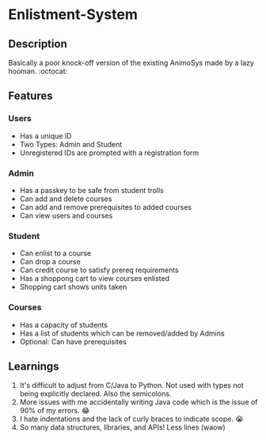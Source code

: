# Enlistment-System #
## Description ##
Basically a poor knock-off version of the existing AnimoSys made by a lazy hooman. :octocat:
## Features ##
### Users ###
- Has a unique ID 
- Two Types: Admin and Student
- Unregistered IDs are prompted with a registration form
### Admin ###
- Has a passkey to be safe from student trolls 
- Can add and delete courses
- Can add and remove prerequisites to added courses
- Can view users and courses
### Student ##
- Can enlist to a course
- Can drop a course
- Can credit course to satisfy prereq requirements
- Has a shoppong cart to view courses enlisted
- Shopping cart shows units taken
### Courses ###
- Has a capacity of students
- Has a list of students which can be removed/added by Admins
- Optional: Can have prerequisites
## Learnings ##
1. It's difficult to adjust from C/Java to Python. Not used with types not being explicitly declared. Also the semicolons.
2. More issues with me accidentally writing Java code which is the issue of 90% of my errors. :joy:
3. I hate indentations and the lack of curly braces to indicate scope. :sob:
4. So many data structures, libraries, and APIs! Less lines (waow)
